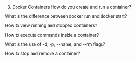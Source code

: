 3. Docker Containers
How do you create and run a container?

What is the difference between docker run and docker start?

How to view running and stopped containers?

How to execute commands inside a container?

What is the use of -d, -p, --name, and --rm flags?

How to stop and remove a container?
